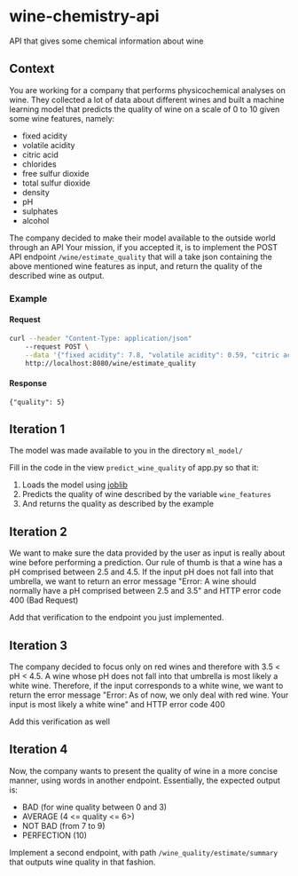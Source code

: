 # wine-chemistry-api

API that gives some chemical information about wine

## Context

You are working for a company that performs physicochemical analyses on
wine. They collected a lot of data about different wines and built a machine
learning model that predicts the quality of wine on a scale of 0 to 10 given
some wine features, namely:

- fixed acidity
- volatile acidity
- citric acid
- chlorides
- free sulfur dioxide
- total sulfur dioxide
- density
- pH
- sulphates
- alcohol

The company decided to make their model available to the outside world through an API
Your mission, if you accepted it, is to implement the POST API endpoint `/wine/estimate_quality`
that will a take json containing the above mentioned wine features as input, and return
the quality of the described wine as output.

### Example

#### Request

```bash
curl --header "Content-Type: application/json"
    --request POST \
    --data '{"fixed acidity": 7.8, "volatile acidity": 0.59, "citric acid": 0.18, "chlorides": 0.076, "free sulfur dioxide": 17.0, "total sulfur dioxide": 54.0, "density": 0.9975, "pH": 3.43, "sulphates": 0.59, "alcohol": 10.0}' \
    http://localhost:8080/wine/estimate_quality
```

#### Response

```
{"quality": 5}
```

## Iteration 1

The model was made available to you in the directory `ml_model/`

Fill in the code in the view `predict_wine_quality` of app.py so that it:

1. Loads the model using [joblib](https://pypi.org/project/joblib/)
2. Predicts the quality of wine described by the variable `wine_features`
3. And returns the quality as described by the example

## Iteration 2

We want to make sure the data provided by the user as input is really about wine before performing a prediction. Our rule of thumb is that a wine has a pH comprised between 2.5 and 4.5. If the input pH does not fall into that umbrella, we want to return an error message "Error: A wine should normally have a pH comprised between 2.5 and 3.5" and HTTP error code 400 (Bad Request)

Add that verification to the endpoint you just implemented.

## Iteration 3

The company decided to focus only on red wines and therefore with 3.5 \< pH \< 4.5. A wine whose pH does not fall into that umbrella is most likely a white wine. Therefore, if the input corresponds to a white wine, we want to return the error message "Error: As of now, we only deal with red wine. Your input is most likely a white wine" and HTTP error code 400

Add this verification as well

## Iteration 4

Now, the company wants to present the quality of wine in a more concise manner, using words in another endpoint. Essentially, the expected output is:

- BAD (for wine quality between 0 and 3)
- AVERAGE (4 \<= quality \<= 6>)
- NOT BAD (from 7 to 9)
- PERFECTION (10)

Implement a second endpoint, with path `/wine_quality/estimate/summary` that outputs wine quality in that fashion.
